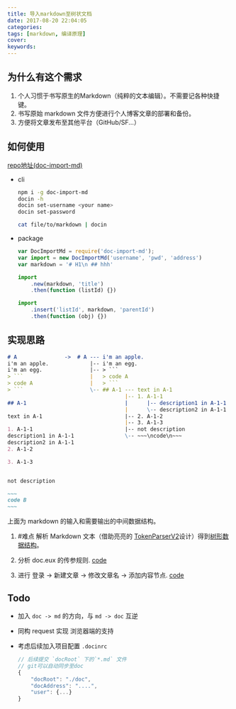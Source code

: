 ```yaml
---
title: 导入markdown至树状文档
date: 2017-08-20 22:04:05
categories:
tags: [markdown, 编译原理]
cover:
keywords:
---
```


## 为什么有这个需求

1. 个人习惯于书写原生的Markdown（纯粹的文本编辑）。不需要记各种快捷键。
2. 书写原始 markdown 文件方便进行个人博客文章的部署和备份。
3. 方便将文章发布至其他平台（GitHub/SF...）

## 如何使用

[repo地址(doc-import-md)](https://github.com/imcuttle/doc-import-md)


- cli

    ```bash
    npm i -g doc-import-md
    docin -h
    docin set-username <your name>
    docin set-password

    cat file/to/markdown | docin
    ```

- package  

    ```js
    var DocImportMd = require('doc-import-md');
    var import = new DocImportMd('username', 'pwd', 'address')
    var markdown = '# H1\n ## hhh'

    import
        .new(markdown, 'title')
        .then(function (listId) {})

    import
        .insert('listId', markdown, 'parentId')
        .then(function (obj) {})
    ```

## 实现思路

````markdown
# A               ->  # A --- i'm an apple.
i'm an apple.             |-- i'm an egg.
i'm an egg.               |-- > ```
> ```                     |   > code A
> code A                  |   > ``` 
> ```                     \-- ## A-1 --- text in A-1 
                                     |-- 1. A-1-1
## A-1                               |      |-- description1 in A-1-1 
                                     |      \-- description2 in A-1-1
text in A-1                          |-- 2. A-1-2
                                     |-- 3. A-1-3
1. A-1-1                             |-- not description 
description1 in A-1-1                \-- ~~~\ncode\n~~~
description2 in A-1-1
2. A-1-2

3. A-1-3


not description

~~~
code B
~~~
````

上面为 markdown 的输入和需要输出的中间数据结构。

1. #难点 解析 Markdown 文本（借助亮亮的 [TokenParserV2](https://github.com/imcuttle/doc-import-md/blob/master/lib/TokenParser.js)设计）得到[树形数据结构](https://github.com/imcuttle/doc-import-md/blob/master/lib/parser-factory/md-to-tree.js)。

2. 分析 doc.eux 的传参规则. [code](https://github.com/imcuttle/doc-import-md/blob/master/lib/actions.js)

3. 进行 登录 -> 新建文章 -> 修改文章名 -> 添加内容节点. [code](https://github.com/imcuttle/doc-import-md/blob/master/index.js)

## Todo

- 加入 `doc -> md` 的方向，与 `md -> doc` 互逆

- 同构 request 实现  浏览器端的支持

- 考虑后续加入项目配置 `.docinrc`

    ```js
    // 后续提交 `docRoot` 下的`*.md` 文件
    // git可以自动同步至doc
    {
        "docRoot": "./doc",
        "docAddress": "....",
        "user": {...}
    }
    ```